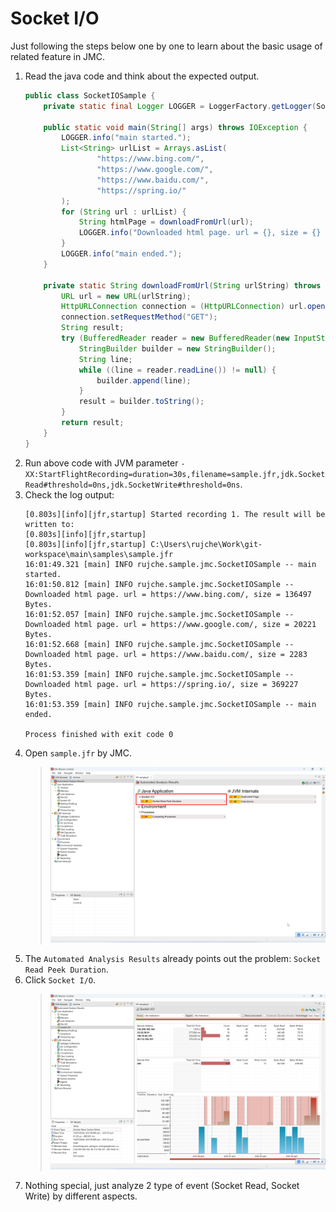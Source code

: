# Socket I/O

Just following the steps below one by one to learn about the basic usage of related feature in JMC.

1. Read the java code and think about the expected output.
    ```java
    public class SocketIOSample {
        private static final Logger LOGGER = LoggerFactory.getLogger(SocketIOSample.class);
    
        public static void main(String[] args) throws IOException {
            LOGGER.info("main started.");
            List<String> urlList = Arrays.asList(
                    "https://www.bing.com/",
                    "https://www.google.com/",
                    "https://www.baidu.com/",
                    "https://spring.io/"
            );
            for (String url : urlList) {
                String htmlPage = downloadFromUrl(url);
                LOGGER.info("Downloaded html page. url = {}, size = {} Bytes.", url, htmlPage.length());
            }
            LOGGER.info("main ended.");
        }
    
        private static String downloadFromUrl(String urlString) throws IOException {
            URL url = new URL(urlString);
            HttpURLConnection connection = (HttpURLConnection) url.openConnection();
            connection.setRequestMethod("GET");
            String result;
            try (BufferedReader reader = new BufferedReader(new InputStreamReader(connection.getInputStream()))) {
                StringBuilder builder = new StringBuilder();
                String line;
                while ((line = reader.readLine()) != null) {
                    builder.append(line);
                }
                result = builder.toString();
            }
            return result;
        }
    }
    ```
2. Run above code with JVM parameter `-XX:StartFlightRecording=duration=30s,filename=sample.jfr,jdk.SocketRead#threshold=0ns,jdk.SocketWrite#threshold=0ns`.
3. Check the log output:
    ```text
    [0.803s][info][jfr,startup] Started recording 1. The result will be written to:
    [0.803s][info][jfr,startup] 
    [0.803s][info][jfr,startup] C:\Users\rujche\Work\git-workspace\main\samples\sample.jfr
    16:01:49.321 [main] INFO rujche.sample.jmc.SocketIOSample -- main started.
    16:01:50.812 [main] INFO rujche.sample.jmc.SocketIOSample -- Downloaded html page. url = https://www.bing.com/, size = 136497 Bytes.
    16:01:52.057 [main] INFO rujche.sample.jmc.SocketIOSample -- Downloaded html page. url = https://www.google.com/, size = 20221 Bytes.
    16:01:52.668 [main] INFO rujche.sample.jmc.SocketIOSample -- Downloaded html page. url = https://www.baidu.com/, size = 2283 Bytes.
    16:01:53.359 [main] INFO rujche.sample.jmc.SocketIOSample -- Downloaded html page. url = https://spring.io/, size = 369227 Bytes.
    16:01:53.359 [main] INFO rujche.sample.jmc.SocketIOSample -- main ended.
    
    Process finished with exit code 0
    ```
4. Open `sample.jfr` by JMC.
   > ![SocketIO-Automated-Analysis-Results](../pictures/SocketIO-Automated-Analysis-Results.png)
5. The `Automated Analysis Results` already points out the problem: `Socket Read Peek Duration`.
6. Click `Socket I/O`.
   > ![SocketIO-Click-SocketIO](../pictures/SocketIO-Click-SocketIO.png)
7. Nothing special, just analyze 2 type of event (Socket Read, Socket Write) by different aspects.






